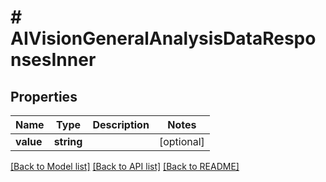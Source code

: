 # # AIVisionGeneralAnalysisDataResponsesInner

## Properties

| Name        | Type          | Description   | Notes         |
|------------ | ------------- | ------------- | ------------- |
| **value** | **string** |  | [optional] |

[[Back to Model list]](../../README.md#models)
[[Back to API list]](../../README.md#api-endpoints)
[[Back to README]](../../README.md)
